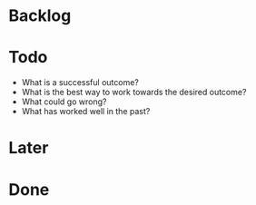# Backlog

# Todo
- What is a successful outcome?
- What is the best way to work towards the desired outcome?
- What could go wrong?
- What has worked well in the past?

# Later

# Done
